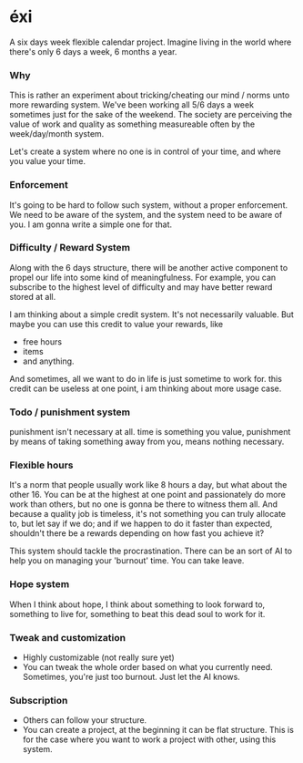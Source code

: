 # éxi
A six days week flexible calendar project. Imagine living in the world where there's only 6 days a week, 6 months a year.

### Why
This is rather an experiment about tricking/cheating our mind / norms unto more rewarding system. We've been working all 5/6 days a week
sometimes just for the sake of the weekend. The society are perceiving the value of work and quality as something measureable often by the week/day/month system.

Let's create a system where no one is in control of your time, and where you value your time.

### Enforcement
It's going to be hard to follow such system, without a proper enforcement. We need to be aware of the system, and the system need to be aware of you. I am gonna write a simple one for that.

### Difficulty / Reward System
Along with the 6 days structure, there will be another active component to propel our life into some kind of meaningfulness. For example, you can subscribe to the highest level of difficulty and may have better reward stored at all.

I am thinking about a simple credit system. It's not necessarily valuable. But maybe you can use this credit to value your rewards, like 
- free hours
- items
- and anything.

And sometimes, all we want to do in life is just sometime to work for. this credit can be useless at one point, i am thinking about more usage case.

### Todo / punishment system
punishment isn't necessary at all. time is something you value, punishment by means of taking something away from you, means nothing necessary.

### Flexible hours
It's a norm that people usually work like 8 hours a day, but what about the other 16. You can be at the highest at one point and passionately do more work than others, but no one is gonna be there to witness them all. And because a quality job is timeless, it's not something you can truly allocate to, but let say if we do; and if we happen to do it faster than expected, shouldn't there be a rewards depending on how fast you achieve it?

This system should tackle the procrastination. There can be an sort of AI to help you on managing your 'burnout' time. You can take leave.

### Hope system
When I think about hope, I think about something to look forward to, something to live for, something to beat this dead soul to work for it.

### Tweak and customization
- Highly customizable (not really sure yet)
- You can tweak the whole order based on what you currently need. Sometimes, you're just too burnout. Just let the AI knows.

### Subscription
- Others can follow your structure.
- You can create a project, at the beginning it can be flat structure. This is for the case where you want to work a project with other, using this system.
